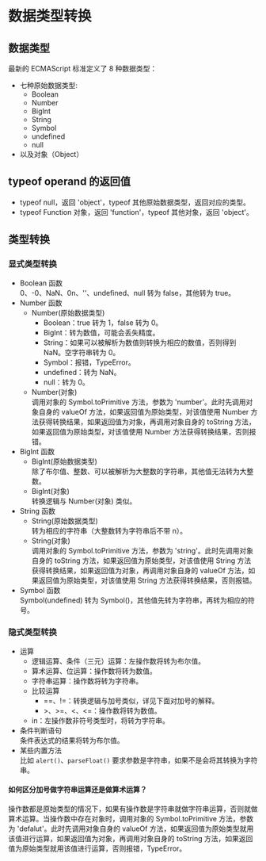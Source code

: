 # 数据类型转换

## 数据类型

最新的 ECMAScript 标准定义了 8 种数据类型：

- 七种原始数据类型:
  - Boolean
  - Number
  - BigInt
  - String
  - Symbol
  - undefined
  - null
- 以及对象（Object）

## typeof operand 的返回值

- typeof null，返回 'object'，typeof 其他原始数据类型，返回对应的类型。
- typeof Function 对象，返回 'function'，typeof 其他对象，返回 'object'。

## 类型转换

### 显式类型转换

- Boolean 函数  
  0、-0、NaN、0n、''、undefined、null 转为 false，其他转为 true。
- Number 函数
  - Number(原始数据类型)
    - Boolean：true 转为 1，false 转为 0。
    - BigInt：转为数值，可能会丢失精度。
    - String：如果可以被解析为数值则转换为相应的数值，否则得到 NaN。空字符串转为 0。
    - Symbol：报错，TypeError。
    - undefined：转为 NaN。
    - null：转为 0。
  - Number(对象)  
    调用对象的 Symbol.toPrimitive 方法，参数为 'number'。此时先调用对象自身的 valueOf 方法，如果返回值为原始类型，对该值使用 Number 方法获得转换结果，如果返回值为对象，再调用对象自身的 toString 方法，如果返回值为原始类型，对该值使用 Number 方法获得转换结果，否则报错。
- BigInt 函数
  - BigInt(原始数据类型)  
    除了布尔值、整数、可以被解析为大整数的字符串，其他值无法转为大整数。
  - BigInt(对象)  
    转换逻辑与 Number(对象) 类似。
- String 函数
  - String(原始数据类型)  
    转为相应的字符串（大整数转为字符串后不带 n）。
  - String(对象)  
    调用对象的 Symbol.toPrimitive 方法，参数为 'string'。此时先调用对象自身的 toString 方法，如果返回值为原始类型，对该值使用 String 方法获得转换结果，如果返回值为对象，再调用对象自身的 valueOf 方法，如果返回值为原始类型，对该值使用 String 方法获得转换结果，否则报错。
- Symbol 函数  
  Symbol(undefined) 转为 Symbol()，其他值先转为字符串，再转为相应的符号。

### 隐式类型转换

- 运算
  - 逻辑运算、条件（三元）运算：左操作数将转为布尔值。
  - 算术运算、位运算：操作数将转为数值。
  - 字符串运算：操作数将转为字符串。
  - 比较运算
    - ==、!=：转换逻辑与加号类似，详见下面对加号的解释。
    - &gt;、&gt;=、&lt;、&lt;=：操作数将转为数值。
  - in：左操作数非符号类型时，将转为字符串。
- 条件判断语句  
  条件表达式的结果将转为布尔值。
- 某些内置方法  
  比如 `alert()`、`parseFloat()` 要求参数是字符串，如果不是会将其转换为字符串。

#### 如何区分加号做字符串运算还是做算术运算？

操作数都是原始类型的情况下，如果有操作数是字符串就做字符串运算，否则就做算术运算。当操作数中存在对象时，调用对象的 Symbol.toPrimitive 方法，参数为 'defalut'。此时先调用对象自身的 valueOf 方法，如果返回值为原始类型就用该值进行运算，如果返回值为对象，再调用对象自身的 toString 方法，如果返回值为原始类型就用该值进行运算，否则报错，TypeError。
